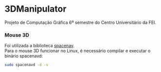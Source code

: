 # 3DManipulator
Projeto de Computação Gráfica 6º semestre do Centro Universitário da FEI.
### Mouse 3D
Foi utilizada a biblioteca [spacenav](http://spacenav.sourceforge.net/).<br>
Para o mouse 3D funcionar no Linux, é necessário compilar e executar o binário spacenavd:
```sh
sudo spacenavd -d -v
```
